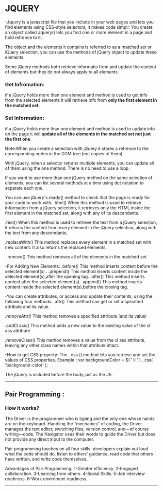 # JQUERY
-Jquery is a javascript file that you include in your web pages and lets you find elements using CSS-style selectors, it makes code simplr.
You create an object called Jquery() lets you find one or more element in a page and hold refrence to it.

The object and the elements it contains is referred to as a matched set or iQuery selection, you can use the methods of jQuery object to update these elements.

Some jQuery methods both retrieve informatio from and update the content of elements but they do not always apply to all elements.

### Get Infromation: 
if a jQuery holds more than one element and method is used to get info from the selected elements it will retrieve info from **only the first element in the matched set**.

### Set Information:
if a jQuery holds more than one element and method is used to update info on the page it will **update all of the elements in the matched set not just the first one**.

Note:When you create a selection with jQuery it stores a refrence to the corresponding nodes in the DOM tree.(not copies of them)

With jQuery, when a selector returns multiple elements, you can update all of them using the
one method. There is no need to use a loop. 

If you want to use more than one jQuery method on the same selection of elements, you can
list several methods at a time using dot notation to separate each one.

You can use jQuery's.ready() method to check that the page is ready for your code to work with.
.html()
When this method is used to retrieve information
from a jQuery selection, it retrieves only the HTML inside the first element in the matched set, along with any of its descendants. 

.text()
When this method is used to retrieve the text from a jQuery selection, it returns the content from every element in the jQuery selection, along with the text from any descendants. 

.replaceWith()
This method replaces every element in a matched set with new content. It also returns the
replaced elements. 

. remove()
This method removes all of the elements in the matched set. 

-For Adding New Elements:
.before()
This method inserts content before the selected element(s) .
.prepend()
This method inserts content inside the selected element(s),after the opening tag. 
.after()
This method inserts content after the selected element(s).
.append()
This method inserts content inside the selected element(s),before the closing tag.

-You can create attributes, or access and update
their contents, using the following four methods. 
.attr()
This method can get or set a specified attribute and its value. 

.removeAttr()
This method removes a specified attribute (and its value)

.addCl ass()
This method adds a new value to the existing value of the cl ass attribute

.removeClass()
This method removes a value from the cl ass attribute, leaving any other class names within
that attribute intact. 

-How to get CSS property:
The . css () method lets you retrieve and set the values of CSS properties.
Example : var backgroundColor = $( ' li ' ) . css( 'background-color' ); 


The jQuery is included before the body just as the JS.

------------------------------------------------

## Pair Programming :
### How it works?
The Driver is the programmer who is typing and the only one whose hands are on the keyboard. Handling the “mechanics” of coding, the Driver manages the text editor, switching files, version control, and—of course writing—code. The Navigator uses their words to guide the Driver but does not provide any direct input to the computer.

Pair programming touches on all four skills: developers explain out loud what the code should do, listen to others’ guidance, read code that others have written, and write code themselves.

Advantages of Pair Programming:
1-Greater efficiency.
2-Engaged collaboration.
3-Learning from others.
4-Social Skills.
5-Job interview readiness.
6-Work enviroment readiness.

------------------------------------------------

